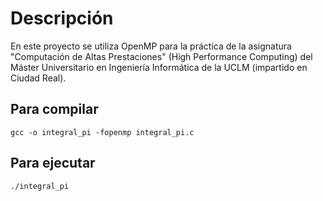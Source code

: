 # Descripción
En este proyecto se utiliza OpenMP para la práctica de la asignatura "Computación de Altas Prestaciones" (High Performance Computing) del Máster Universitario en Ingeniería Informática de la UCLM (impartido en Ciudad Real).

## Para compilar
```
gcc -o integral_pi -fopenmp integral_pi.c
```

## Para ejecutar
```
./integral_pi
```